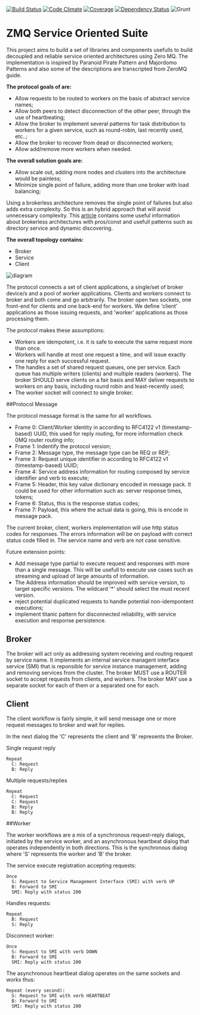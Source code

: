 [![Build Status](https://travis-ci.org/pjanuario/zmq-service-suite-message-js.svg?branch=master)](https://travis-ci.org/pjanuario/zmq-service-suite-message-js)
[![Code Climate](https://codeclimate.com/github/pjanuario/zmq-service-suite-message-js.png)](https://codeclimate.com/github/pjanuario/zmq-service-suite-message-js)
[![Coverage](http://img.shields.io/codeclimate/coverage/github/pjanuario/zmq-service-suite-message-js.svg)](https://codeclimate.com/github/pjanuario/zmq-service-suite-message-js)
[![Dependency Status](https://gemnasium.com/pjanuario/zmq-service-suite-message-js.svg)](https://gemnasium.com/pjanuario/zmq-service-suite-message-js)
![Grunt](https://cdn.gruntjs.com/builtwith.png)

# ZMQ Service Oriented Suite

This project aims to build a set of libraries and components usefulls to build decoupled and reliable service oriented architectures using Zero MQ. The implementation is inspired by Paranoid Pirate Pattern and Majordomo Patterns and also some of the descriptions are transcripted from ZeroMQ guide.

**The protocol goals of are:**

* Allow requests to be routed to workers on the basis of abstract service names;
* Allow both peers to detect disconnection of the other peer, through the use of heartbeating;
* Allow the broker to implement several patterns for task distribution to workers for a given service, such as round-robin, last recently used, etc..;
* Allow the broker to recover from dead or disconnected workers;
* Allow add/remove more workers when needed.

**The overall solution goals are:**
* Allow scale out, adding more nodes and clusters into the architecture would be painless;
* Minimize single point of failure, adding more than one broker with load balancing;

Using a brokerless architecture removes the single point of failures but also adds extra complexity.
So this is an hybrid approach that will avoid unnecessary complexity.
This [article](http://zeromq.org/whitepapers:brokerless) contains some useful information about brokerless architectures with pros/const and usefull patterns such as directory service and dynamic discovering.


**The overall topology contains:**
* Broker
* Service
* Client

![diagram](https://cloud.githubusercontent.com/assets/477458/3318005/f21ff090-f712-11e3-85ae-44423e0be998.png)

The protocol connects a set of client applications, a single/set of broker device/s and a pool of worker applications. Clients and workers connect to broker and both come and go arbitrarily. The broker open two sockets, one front-end for clients and one back-end for workers.
We define 'client' applications as those issuing requests, and 'worker' applications as those processing them.

The protocol makes these assumptions:
* Workers are idempotent, i.e. it is safe to execute the same request more than once.
* Workers will handle at most one request a time, and will issue exactly one reply for each successful request.
* The handles a set of shared request queues, one per service. Each queue has multiple writers (clients) and multiple readers (workers). The broker SHOULD serve clients on a fair basis and MAY deliver requests to workers on any basis, including round robin and least-recently used;
* The worker socket will connect to single broker.

##Protocol Message

The protocol message format is the same for all workflows.

* Frame 0: Client/Worker identity in according to RFC4122 v1 (timestamp-based) UUID, this used for reply routing, for more information check 0MQ router routing info;
* Frame 1: Indentify the protocol version;
* Frame 2: Message type, the message type can be REQ or REP;
* Frame 3: Request unique identifier in according to RFC4122 v1 (timestamp-based) UUID;
* Frame 4: Service address information for routing composed by service identifier and verb to execute;
* Frame 5: Header, this key value dictionary encoded in message pack. It could be used for other information such as: server response times, tokens;
* Frame 6: Status, this is the response status codes;
* Frame 7: Payload, this where the actual data is going, this is encode in message pack.

The current broker, client, workers implementation will use http status codes for responses. The errors information will be on payload with correct status code filled in.
The service name and verb are not case sensitive.

Future extension points:
* Add message type partial to execute request and responses with more than a single message. This will be usefull to execute use cases such as streaming and upload of large amounts of information.
* The Address information should be improved with service version, to target specific versions. The wildcard '*' should select the must recent version.
* reject potential duplicated requests to handle potential non-idempontent executions;
* implement titanic pattern for disconnected reliability, with service execution and response persistence.


## Broker

The broker will act only as addressing system receiving and routing request by service name. It implements an internal service managent interface service (SMI) that is reponsible for service instance management, adding and removing services from the cluster.
The broker MUST use a ROUTER socket to accept requests from clients, and workers. The broker MAY use a separate socket for each of them or a separated one for each.

## Client

The client workflow is fairly simple, it will send message one or more request messages to broker and wait for replies.

In the next dialog the 'C' represents the client and 'B' represents the Broker.

Single request reply

```
Repeat
  C: Request
  B: Reply
```

Multiple requests/replies

```
Repeat
  C: Request
  C: Request
  B: Reply
  B: Reply
```

##Worker

The worker workflows are a mix of a synchronous request-reply dialogs, initiated by the service worker, and an asynchronous heartbeat dialog that operates independently in both directions. This is the synchronous dialog where 'S' represents the worker and 'B' the broker.

The service execute registration accepting requests:

```
Once
  S: Request to Service Management Interface (SMI) with verb UP
  B: Forward to SMI
  SMI: Reply with status 200
```

Handles requests:

```
Repeat
  B: Request
  S: Reply
```

Disconnect worker:

```
Once
  S: Request to SMI with verb DOWN
  B: Forward to SMI
  SMI: Reply with status 200
```

The asynchronous heartbeat dialog operates on the same sockets and works thus:

```
Repeat (every second):
  S: Request to SMI with verb HEARTBEAT
  B: Forward to SMI
  SMI: Reply with status 200
```
